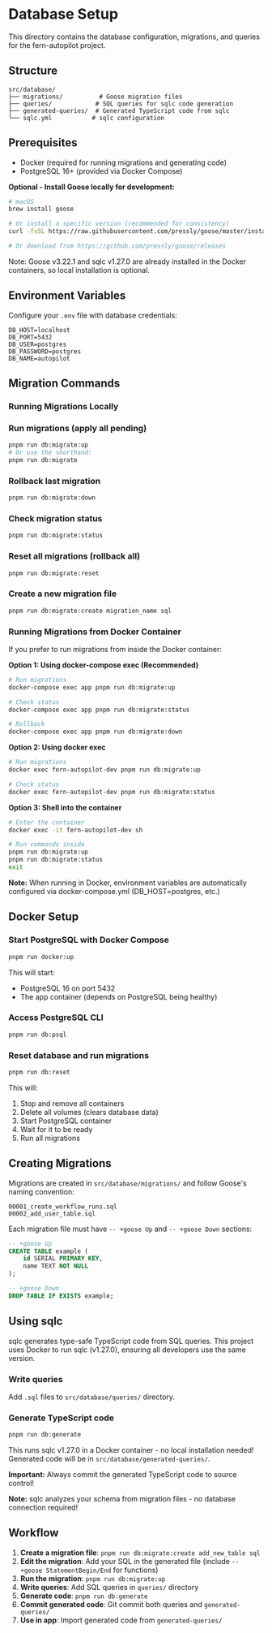 # Database Setup

This directory contains the database configuration, migrations, and queries for the fern-autopilot project.

## Structure

```
src/database/
├── migrations/          # Goose migration files
├── queries/            # SQL queries for sqlc code generation
├── generated-queries/  # Generated TypeScript code from sqlc
└── sqlc.yml           # sqlc configuration
```

## Prerequisites

- Docker (required for running migrations and generating code)
- PostgreSQL 16+ (provided via Docker Compose)

**Optional - Install Goose locally for development:**
```bash
# macOS
brew install goose

# Or install a specific version (recommended for consistency)
curl -fsSL https://raw.githubusercontent.com/pressly/goose/master/install.sh | GOOSE_VERSION=v3.22.1 sh

# Or download from https://github.com/pressly/goose/releases
```

Note: Goose v3.22.1 and sqlc v1.27.0 are already installed in the Docker containers, so local installation is optional.

## Environment Variables

Configure your `.env` file with database credentials:

```env
DB_HOST=localhost
DB_PORT=5432
DB_USER=postgres
DB_PASSWORD=postgres
DB_NAME=autopilot
```

## Migration Commands

### Running Migrations Locally

### Run migrations (apply all pending)
```bash
pnpm run db:migrate:up
# Or use the shorthand:
pnpm run db:migrate
```

### Rollback last migration
```bash
pnpm run db:migrate:down
```

### Check migration status
```bash
pnpm run db:migrate:status
```

### Reset all migrations (rollback all)
```bash
pnpm run db:migrate:reset
```

### Create a new migration file
```bash
pnpm run db:migrate:create migration_name sql
```

### Running Migrations from Docker Container

If you prefer to run migrations from inside the Docker container:

**Option 1: Using docker-compose exec (Recommended)**
```bash
# Run migrations
docker-compose exec app pnpm run db:migrate:up

# Check status
docker-compose exec app pnpm run db:migrate:status

# Rollback
docker-compose exec app pnpm run db:migrate:down
```

**Option 2: Using docker exec**
```bash
# Run migrations
docker exec fern-autopilot-dev pnpm run db:migrate:up

# Check status
docker exec fern-autopilot-dev pnpm run db:migrate:status
```

**Option 3: Shell into the container**
```bash
# Enter the container
docker exec -it fern-autopilot-dev sh

# Run commands inside
pnpm run db:migrate:up
pnpm run db:migrate:status
exit
```

**Note:** When running in Docker, environment variables are automatically configured via docker-compose.yml (DB_HOST=postgres, etc.)

## Docker Setup

### Start PostgreSQL with Docker Compose
```bash
pnpm run docker:up
```

This will start:
- PostgreSQL 16 on port 5432
- The app container (depends on PostgreSQL being healthy)

### Access PostgreSQL CLI
```bash
pnpm run db:psql
```

### Reset database and run migrations
```bash
pnpm run db:reset
```

This will:
1. Stop and remove all containers
2. Delete all volumes (clears database data)
3. Start PostgreSQL container
4. Wait for it to be ready
5. Run all migrations

## Creating Migrations

Migrations are created in `src/database/migrations/` and follow Goose's naming convention:

```
00001_create_workflow_runs.sql
00002_add_user_table.sql
```

Each migration file must have `-- +goose Up` and `-- +goose Down` sections:

```sql
-- +goose Up
CREATE TABLE example (
    id SERIAL PRIMARY KEY,
    name TEXT NOT NULL
);

-- +goose Down
DROP TABLE IF EXISTS example;
```

## Using sqlc

sqlc generates type-safe TypeScript code from SQL queries. This project uses Docker to run sqlc (v1.27.0), ensuring all developers use the same version.

### Write queries
Add `.sql` files to `src/database/queries/` directory.

### Generate TypeScript code
```bash
pnpm run db:generate
```

This runs sqlc v1.27.0 in a Docker container - no local installation needed! Generated code will be in `src/database/generated-queries/`.

**Important:** Always commit the generated TypeScript code to source control!

**Note:** sqlc analyzes your schema from migration files - no database connection required!

## Workflow

1. **Create a migration file**: `pnpm run db:migrate:create add_new_table sql`
2. **Edit the migration**: Add your SQL in the generated file (include `-- +goose StatementBegin/End` for functions)
3. **Run the migration**: `pnpm run db:migrate:up`
4. **Write queries**: Add SQL queries in `queries/` directory
5. **Generate code**: `pnpm run db:generate`
6. **Commit generated code**: Git commit both queries and `generated-queries/`
7. **Use in app**: Import generated code from `generated-queries/`
